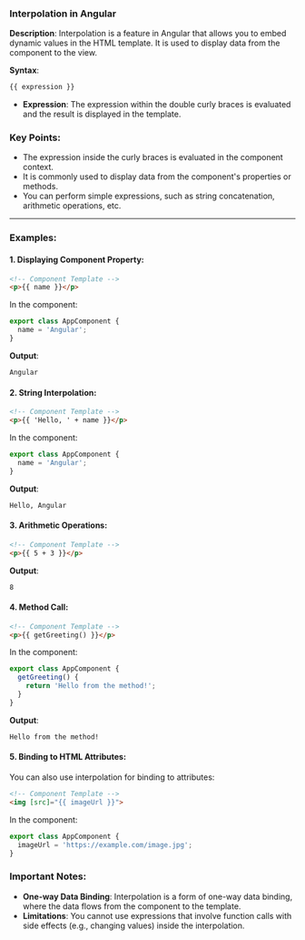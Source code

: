 ### **Interpolation in Angular**

**Description**:
Interpolation is a feature in Angular that allows you to embed dynamic values in the HTML template. It is used to display data from the component to the view.

**Syntax**:
```html
{{ expression }}
```

- **Expression**: The expression within the double curly braces is evaluated and the result is displayed in the template.

### **Key Points**:
- The expression inside the curly braces is evaluated in the component context.
- It is commonly used to display data from the component's properties or methods.
- You can perform simple expressions, such as string concatenation, arithmetic operations, etc.

---

### **Examples**:

#### 1. **Displaying Component Property**:
```html
<!-- Component Template -->
<p>{{ name }}</p>
```
In the component:
```typescript
export class AppComponent {
  name = 'Angular';
}
```
**Output**:
```plaintext
Angular
```

#### 2. **String Interpolation**:
```html
<!-- Component Template -->
<p>{{ 'Hello, ' + name }}</p>
```
In the component:
```typescript
export class AppComponent {
  name = 'Angular';
}
```
**Output**:
```plaintext
Hello, Angular
```

#### 3. **Arithmetic Operations**:
```html
<!-- Component Template -->
<p>{{ 5 + 3 }}</p>
```
**Output**:
```plaintext
8
```

#### 4. **Method Call**:
```html
<!-- Component Template -->
<p>{{ getGreeting() }}</p>
```
In the component:
```typescript
export class AppComponent {
  getGreeting() {
    return 'Hello from the method!';
  }
}
```
**Output**:
```plaintext
Hello from the method!
```

#### 5. **Binding to HTML Attributes**:
You can also use interpolation for binding to attributes:
```html
<!-- Component Template -->
<img [src]="{{ imageUrl }}">
```
In the component:
```typescript
export class AppComponent {
  imageUrl = 'https://example.com/image.jpg';
}
```

### **Important Notes**:
- **One-way Data Binding**: Interpolation is a form of one-way data binding, where the data flows from the component to the template.
- **Limitations**: You cannot use expressions that involve function calls with side effects (e.g., changing values) inside the interpolation.